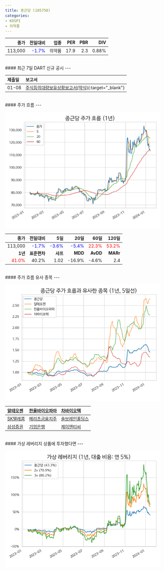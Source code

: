 ```yaml
---
title: 종근당 (185750)
categories:
- KOSPI
- 의약품
---
```


|**종가**|**전일대비**|**업종**|**PER**|**PBR**|**DIV**|
|-------:|-----------:|-------:|------:|------:|------:|
|113,000|<span style="color: blue">-1.7%</span>|의약품|17.9|2.3|0.88%|

<!-- more -->

<br>
#### 최근 7일 DART 신규 공시<a id="dart"></a>
---


|**제출일**|**보고서**|
|:-----|:-------|
|01-08|[주식등의대량보유상황보고서(약식)](https://dart.fss.or.kr/dsaf001/main.do?rcpNo=20240108000272){:target="_blank"}|

<br>
#### 주가 흐름<a id="price"></a>
---

![185750](/assets/images/stock/185750.png)

|**종가**|**전일대비**|**5일**|**20일**|**60일**|**120일**|
|-------:|-----------:|------:|-------:|-------:|--------:|
| 113,000 | <span style="color: blue">-1.7%</span> | <span style="color: blue">-3.6%</span> | <span style="color: blue">-5.4%</span> | <span style="color: red">22.3%</span> | <span style="color: red">53.2%</span> |
|**1년**|**표준편차**|**샤프**|**MDD**|**AvDD**|**MARr**|
| <span style="color: red">41.0%</span> | 40.2% | 1.02 | -16.9% | -4.6% | 2.4 |

<br>
#### 주가 흐름 유사 종목<a id="corr"></a>
---

![185750](/assets/images/stock/185750_corr.png)

| [알테오젠](/196170/) | [한올바이오파마](/009420/) | [차바이오텍](/085660/) |
|:---------------------------------------|:---------------------------------------|:---------------------------------------|
| [SK텔레콤](/017670/) | [메리츠금융지주](/138040/) | [솔브레인홀딩스](/036830/) |
| [삼성증권](/016360/) | [기업은행](/024110/) | [제이앤티씨](/204270/) |

<br>
#### 가상 레버리지 상품에 투자했다면<a id="2x"></a>
---

![185750](/assets/images/stock/185750_2x.png)

[^corr]: 상관계수를 이용하여 분석하였습니다.
